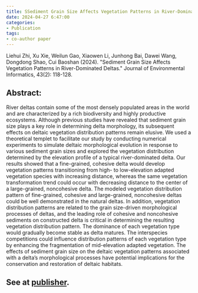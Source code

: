 ```yaml
---
title: SSediment Grain Size Affects Vegetation Patterns in River-Dominated Deltas
date: 2024-04-27 6:47:00
categories:
- Publication
tags:
- co-author paper
---
```


<p> Liehui Zhi, Xu Xie, Weilun Gao, Xiaowen Li, Junhong Bai, Dawei Wang, Dongdong Shao, Cui Baoshan (2024). "Sediment Grain Size Affects Vegetation Patterns in River-Dominated Deltas." Journal of Environmental Informatics, 43(2): 118-128. </p>

## Abstract:
River deltas contain some of the most densely populated areas in the world and are characterized by a rich biodiversity and highly productive ecosystems. Although previous studies have revealed that sediment grain size plays a key role in determining delta morphology, its subsequent effects on deltaic vegetation distribution patterns remain elusive. We used a theoretical templet to facilitate our study by conducting numerical experiments to simulate deltaic morphological evolution in response to various sediment grain sizes and explored the vegetation distribution determined by the elevation profile of a typical river-dominated delta. Our results showed that a fine-grained, cohesive delta would develop vegetation patterns transitioning from high- to low-elevation adapted vegetation species with increasing distance, whereas the same vegetation transformation trend could occur with decreasing distance to the center of a large-grained, noncohesive delta. The modeled vegetation distribution pattern of fine-grained, cohesive and large-grained, noncohesive deltas could be well demonstrated in the natural deltas. In addition, vegetation distribution patterns are related to the grain size-driven morphological processes of deltas, and the leading role of cohesive and noncohesive sediments on constructed delta is critical in determining the resulting vegetation distribution pattern. The dominance of each vegetation type would gradually become stable as delta matures. The interspecies competitions could influence distribution patterns of each vegetation type by enhancing the fragmentation of mid-elevation adapted vegetation. The effects of sediment grain size on the deltaic vegetation patterns associated with a delta’s morphological processes have potential implications for the conservation and restoration of deltaic habitats.

## See at [publisher](https://doi.org/10.3808/jei.202400514).
